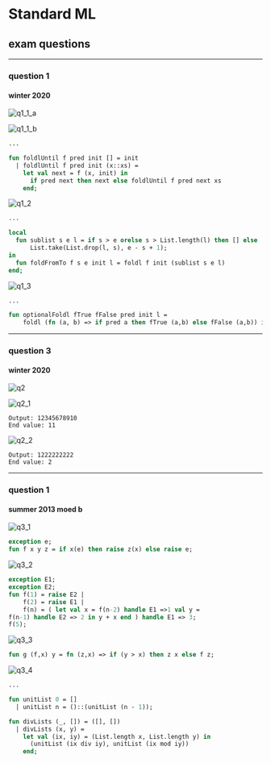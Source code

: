 # Standard ML

## exam questions

---

### question 1

#### winter 2020

<!--vert-->

![q1_1_a](../../imgs/sml_exam_question_q1_1_a.png)

<!--vert-->

![q1_1_b](../../imgs/sml_exam_question_q1_1_b.png)

<!--vert-->

```sml
...
```
<!-- .element: data-thebe-executable-sml data-language="text/x-ocaml" -->

<!--vert-->

```sml
fun foldlUntil f pred init [] = init
  | foldlUntil f pred init (x::xs) =
    let val next = f (x, init) in
      if pred next then next else foldlUntil f pred next xs
    end;
```
<!-- .element: data-thebe-executable-sml data-language="text/x-ocaml" -->

<!--vert-->

![q1_2](../../imgs/sml_exam_question_q1_2.png)

<!--vert-->

```sml
...
```
<!-- .element: data-thebe-executable-sml data-language="text/x-ocaml" -->

<!--vert-->

```sml
local
  fun sublist s e l = if s > e orelse s > List.length(l) then [] else
      List.take(List.drop(l, s), e - s + 1);
in
  fun foldFromTo f s e init l = foldl f init (sublist s e l)
end;
```
<!-- .element: data-thebe-executable-sml data-language="text/x-ocaml" -->

<!--vert-->

![q1_3](../../imgs/sml_exam_question_q1_3.png)

<!--vert-->

```sml
...
```
<!-- .element: data-thebe-executable-sml data-language="text/x-ocaml" -->

<!--vert-->

```sml
fun optionalFoldl fTrue fFalse pred init l =
    foldl (fn (a, b) => if pred a then fTrue (a,b) else fFalse (a,b)) init l;
```
<!-- .element: data-thebe-executable-sml data-language="text/x-ocaml" -->

---

### question 3

#### winter 2020

<!--vert-->

![q2](../../imgs/sml_exam_question_q2.png)

<!--vert-->

![q2_1](../../imgs/sml_exam_question_q2_1.png)

<!--vert-->

```
Output: 12345678910
End value: 11
```
<!-- .element: data-codeblock-editable -->

<!--vert-->

![q2_2](../../imgs/sml_exam_question_q2_2.png)

<!--vert-->

```
Output: 1222222222
End value: 2
```
<!-- .element: data-codeblock-editable -->

---

### question 1

#### summer 2013 moed b

<!--vert-->

![q3_1](../../imgs/sml_exam_question_q3_1.png)

<!--vert-->

```sml
exception e;
fun f x y z = if x(e) then raise z(x) else raise e;
```
<!-- .element: data-thebe-executable-sml data-language="text/x-ocaml" -->

<!--vert-->

![q3_2](../../imgs/sml_exam_question_q3_2.png)

<!--vert-->

```sml
exception E1;
exception E2;
fun f(1) = raise E2 |
	f(2) = raise E1 |
	f(n) = ( let val x = f(n-2) handle E1 =>1 val y =
f(n-1) handle E2 => 2 in y + x end ) handle E1 => 3;
f(5);
```
<!-- .element: data-thebe-executable-sml data-language="text/x-ocaml" -->

<!--vert-->

![q3_3](../../imgs/sml_exam_question_q3_3.png)

<!--vert-->

```sml
fun g (f,x) y = fn (z,x) => if (y > x) then z x else f z;
```
<!-- .element: data-thebe-executable-sml data-language="text/x-ocaml" -->

<!--vert-->

![q3_4](../../imgs/sml_exam_question_q3_4.png)

<!--vert-->

```sml
...
```
<!-- .element: data-thebe-executable-sml data-language="text/x-ocaml" -->

<!--vert-->

```sml
fun unitList 0 = []
  | unitList n = ()::(unitList (n - 1));

fun divLists (_, []) = ([], [])
  | divLists (x, y) =
    let val (ix, iy) = (List.length x, List.length y) in
      (unitList (ix div iy), unitList (ix mod iy))
    end;
```
<!-- .element: data-thebe-executable-sml data-language="text/x-ocaml" -->
